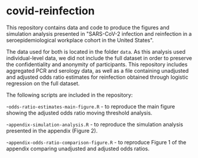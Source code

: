 # covid-reinfection

This repository contains data and code to produce the figures and simulation analysis presented in "SARS-CoV-2 infection and reinfection in a seroepidemiological workplace cohort in the United States".

The data used for both is located in the folder `data`. As this analysis used individual-level data, we did not include the full dataset in order to preserve the confidentiality and anonymity of participants. This repository includes aggregated PCR and serology data, as well as a file containing unadjusted and adjusted odds ratio estimates for reinfection obtained through logistic regression on the full dataset.

The following scripts are included in the repository:

-`odds-ratio-estimates-main-figure.R` - to reproduce the main figure showing the adjusted odds ratio moving threshold analysis.

-`appendix-simulation-analysis.R` - to reproduce the simulation analysis presented in the appendix (Figure 2).

-`appendix-odds-ratio-comparison-figure.R` - to reproduce Figure 1 of the appendix comparing unadjusted and adjusted odds ratios.

